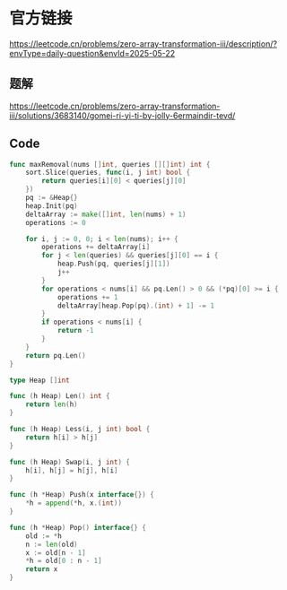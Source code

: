 # 官方链接
https://leetcode.cn/problems/zero-array-transformation-iii/description/?envType=daily-question&envId=2025-05-22

## 题解
https://leetcode.cn/problems/zero-array-transformation-iii/solutions/3683140/gomei-ri-yi-ti-by-jolly-6ermaindir-tevd/

## Code
```go
func maxRemoval(nums []int, queries [][]int) int {
	sort.Slice(queries, func(i, j int) bool {
		return queries[i][0] < queries[j][0]
	})
	pq := &Heap{}
	heap.Init(pq)
	deltaArray := make([]int, len(nums) + 1)
	operations := 0

	for i, j := 0, 0; i < len(nums); i++ {
		operations += deltaArray[i]
		for j < len(queries) && queries[j][0] == i {
			heap.Push(pq, queries[j][1])
			j++
		}
		for operations < nums[i] && pq.Len() > 0 && (*pq)[0] >= i {
			operations += 1
			deltaArray[heap.Pop(pq).(int) + 1] -= 1
		}
		if operations < nums[i] {
			return -1
		}
	}
	return pq.Len()
}

type Heap []int

func (h Heap) Len() int { 
    return len(h) 
}

func (h Heap) Less(i, j int) bool { 
    return h[i] > h[j] 
}

func (h Heap) Swap(i, j int) { 
    h[i], h[j] = h[j], h[i] 
}

func (h *Heap) Push(x interface{}) { 
    *h = append(*h, x.(int)) 
}

func (h *Heap) Pop() interface{} {
	old := *h
	n := len(old)
	x := old[n - 1]
	*h = old[0 : n - 1]
	return x
}
```